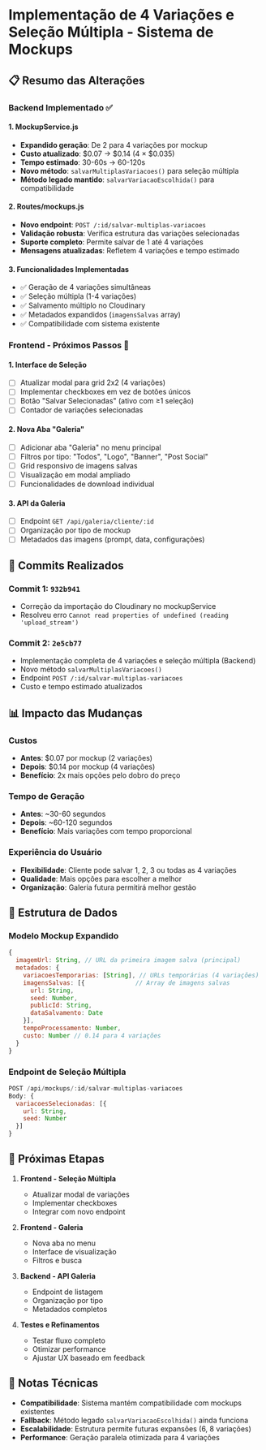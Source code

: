 # Implementação de 4 Variações e Seleção Múltipla - Sistema de Mockups

## 📋 Resumo das Alterações

### Backend Implementado ✅

#### 1. **MockupService.js**
- **Expandido geração**: De 2 para 4 variações por mockup
- **Custo atualizado**: $0.07 → $0.14 (4 × $0.035)
- **Tempo estimado**: 30-60s → 60-120s
- **Novo método**: `salvarMultiplasVariacoes()` para seleção múltipla
- **Método legado mantido**: `salvarVariacaoEscolhida()` para compatibilidade

#### 2. **Routes/mockups.js**
- **Novo endpoint**: `POST /:id/salvar-multiplas-variacoes`
- **Validação robusta**: Verifica estrutura das variações selecionadas
- **Suporte completo**: Permite salvar de 1 até 4 variações
- **Mensagens atualizadas**: Refletem 4 variações e tempo estimado

#### 3. **Funcionalidades Implementadas**
- ✅ Geração de 4 variações simultâneas
- ✅ Seleção múltipla (1-4 variações)
- ✅ Salvamento múltiplo no Cloudinary
- ✅ Metadados expandidos (`imagensSalvas` array)
- ✅ Compatibilidade com sistema existente

### Frontend - Próximos Passos 🔄

#### 1. **Interface de Seleção**
- [ ] Atualizar modal para grid 2x2 (4 variações)
- [ ] Implementar checkboxes em vez de botões únicos
- [ ] Botão "Salvar Selecionadas" (ativo com ≥1 seleção)
- [ ] Contador de variações selecionadas

#### 2. **Nova Aba "Galeria"**
- [ ] Adicionar aba "Galeria" no menu principal
- [ ] Filtros por tipo: "Todos", "Logo", "Banner", "Post Social"
- [ ] Grid responsivo de imagens salvas
- [ ] Visualização em modal ampliado
- [ ] Funcionalidades de download individual

#### 3. **API da Galeria**
- [ ] Endpoint `GET /api/galeria/cliente/:id`
- [ ] Organização por tipo de mockup
- [ ] Metadados das imagens (prompt, data, configurações)

## 🚀 Commits Realizados

### Commit 1: `932b941`
- Correção da importação do Cloudinary no mockupService
- Resolveu erro `Cannot read properties of undefined (reading 'upload_stream')`

### Commit 2: `2e5cb77`
- Implementação completa de 4 variações e seleção múltipla (Backend)
- Novo método `salvarMultiplasVariacoes()`
- Endpoint `POST /:id/salvar-multiplas-variacoes`
- Custo e tempo estimado atualizados

## 📊 Impacto das Mudanças

### Custos
- **Antes**: $0.07 por mockup (2 variações)
- **Depois**: $0.14 por mockup (4 variações)
- **Benefício**: 2x mais opções pelo dobro do preço

### Tempo de Geração
- **Antes**: ~30-60 segundos
- **Depois**: ~60-120 segundos
- **Benefício**: Mais variações com tempo proporcional

### Experiência do Usuário
- **Flexibilidade**: Cliente pode salvar 1, 2, 3 ou todas as 4 variações
- **Qualidade**: Mais opções para escolher a melhor
- **Organização**: Galeria futura permitirá melhor gestão

## 🔧 Estrutura de Dados

### Modelo Mockup Expandido
```javascript
{
  imagemUrl: String, // URL da primeira imagem salva (principal)
  metadados: {
    variacoesTemporarias: [String], // URLs temporárias (4 variações)
    imagensSalvas: [{              // Array de imagens salvas
      url: String,
      seed: Number,
      publicId: String,
      dataSalvamento: Date
    }],
    tempoProcessamento: Number,
    custo: Number // 0.14 para 4 variações
  }
}
```

### Endpoint de Seleção Múltipla
```javascript
POST /api/mockups/:id/salvar-multiplas-variacoes
Body: {
  variacoesSelecionadas: [{
    url: String,
    seed: Number
  }]
}
```

## 🎯 Próximas Etapas

1. **Frontend - Seleção Múltipla**
   - Atualizar modal de variações
   - Implementar checkboxes
   - Integrar com novo endpoint

2. **Frontend - Galeria**
   - Nova aba no menu
   - Interface de visualização
   - Filtros e busca

3. **Backend - API Galeria**
   - Endpoint de listagem
   - Organização por tipo
   - Metadados completos

4. **Testes e Refinamentos**
   - Testar fluxo completo
   - Otimizar performance
   - Ajustar UX baseado em feedback

## 📝 Notas Técnicas

- **Compatibilidade**: Sistema mantém compatibilidade com mockups existentes
- **Fallback**: Método legado `salvarVariacaoEscolhida()` ainda funciona
- **Escalabilidade**: Estrutura permite futuras expansões (6, 8 variações)
- **Performance**: Geração paralela otimizada para 4 variações
